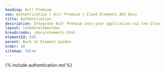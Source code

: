 ```yaml
---
heading: Act! Premium
seo: Authentication | Act! Premium | Cloud Elements API Docs
title: Authentication
description: Integrate Act! Premium into your application via the Cloud Elements APIs.
layout: sidebarelementdoc
breadcrumbs: /docs/elements.html
elementId: 816
parent: Back to Element Guides
order: 10
sitemap: false
---
```


{% include authentication.md %}
